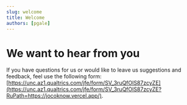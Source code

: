 ```yaml
---
slug: welcome
title: Welcome
authors: [pgale]
---
```


# We want to hear from you

If you have questions for us or would like to leave us suggestions and feedback, feel use the following form: [https://unc.az1.qualtrics.com/jfe/form/SV_3ruQfOlS87zcyZE](https://unc.az1.qualtrics.com/jfe/form/SV_3ruQfOlS87zcyZE?RuPath=https://jocoknow.vercel.app/).
